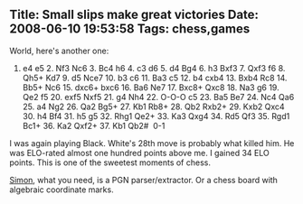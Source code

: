 Title: Small slips make great victories
Date: 2008-06-10 19:53:58
Tags: chess,games
---
World, here's another one:

1. e4 e5 2. Nf3 Nc6 3. Bc4 h6 4. c3 d6 5. d4 Bg4 6. h3 Bxf3 7. Qxf3 f6 8. Qh5+ Kd7 9. d5 Nce7 10. b3 c6 11. Ba3 c5 12. b4 cxb4 13. Bxb4 Rc8 14. Bb5+ Nc6 15. dxc6+ bxc6 16. Ba6 Ne7 17. Bxc8+ Qxc8 18. Na3 g6 19. Qe2 f5 20. exf5 Nxf5 21. g4 Nh4 22. O-O-O c5 23. Ba5 Be7 24. Nc4 Qa6 25. a4 Ng2 26. Qa2 Bg5+ 27. Kb1 Rb8+ 28. Qb2 Rxb2+ 29. Kxb2 Qxc4 30. h4 Bf4 31. h5 g5 32. Rhg1 Qe2+ 33. Ka3 Qxg4 34. Rd5 Qf3 35. Rgd1 Bc1+ 36. Ka2 Qxf2+ 37. Kb1 Qb2#  0-1

I was again playing Black. White's 28th move is probably what killed him. He was ELO-rated almost one hundred points above me. I gained 34 ELO points. This is one of the sweetest moments of chess.

<a href="http://www.hogyros.de/?q=node/394">Simon</a>, what you need, is a PGN parser/extractor. Or a chess board with algebraic coordinate marks.